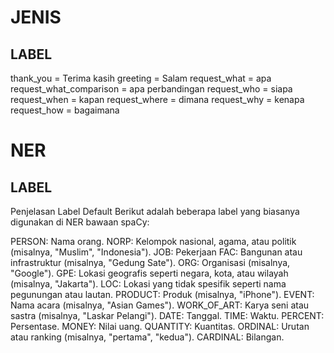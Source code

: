 
# JENIS
## LABEL
thank_you = Terima kasih
greeting = Salam
request_what = apa
request_what_comparison = apa perbandingan
request_who = siapa
request_when = kapan
request_where = dimana
request_why = kenapa
request_how = bagaimana


# NER
## LABEL
Penjelasan Label Default
Berikut adalah beberapa label yang biasanya digunakan di NER bawaan spaCy:

PERSON: Nama orang.
NORP: Kelompok nasional, agama, atau politik (misalnya, "Muslim", "Indonesia").
JOB: Pekerjaan
FAC: Bangunan atau infrastruktur (misalnya, "Gedung Sate").
ORG: Organisasi (misalnya, "Google").
GPE: Lokasi geografis seperti negara, kota, atau wilayah (misalnya, "Jakarta").
LOC: Lokasi yang tidak spesifik seperti nama pegunungan atau lautan.
PRODUCT: Produk (misalnya, "iPhone").
EVENT: Nama acara (misalnya, "Asian Games").
WORK_OF_ART: Karya seni atau sastra (misalnya, "Laskar Pelangi").
DATE: Tanggal.
TIME: Waktu.
PERCENT: Persentase.
MONEY: Nilai uang.
QUANTITY: Kuantitas.
ORDINAL: Urutan atau ranking (misalnya, "pertama", "kedua").
CARDINAL: Bilangan.
